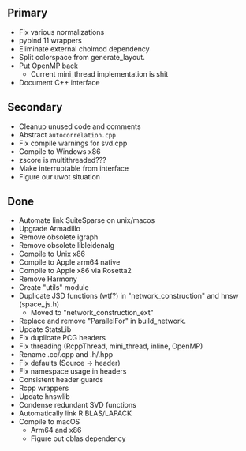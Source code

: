 ## Primary
* Fix various normalizations
* pybind 11 wrappers
* Eliminate external cholmod dependency
* Split colorspace from generate_layout.
* Put OpenMP back
  * Current mini_thread implementation is shit
* Document C++ interface

## Secondary
* Cleanup unused code and comments
* Abstract `autocorrelation.cpp`
* Fix compile warnings for svd.cpp
* Compile to Windows x86
* zscore is multithreaded???
* Make interruptable from interface
* Figure our uwot situation

## Done
* Automate link SuiteSparse on unix/macos
* Upgrade Armadillo
* Remove obsolete igraph
* Remove obsolete libleidenalg
* Compile to Unix x86
* Compile to Apple arm64 native
* Compile to Apple x86 via Rosetta2
* Remove Harmony
* Create "utils" module
* Duplicate JSD functions (wtf?) in "network_construction" and hnsw (space_js.h)
    * Moved to "network_construction_ext"
* Replace and remove "ParallelFor" in build_network.
* Update StatsLib
* Fix duplicate PCG headers
* Fix threading (RcppThread, mini_thread, inline, OpenMP)
* Rename .cc/.cpp and .h/.hpp
* Fix defaults (Source -> header)
* Fix namespace usage in headers
* Consistent header guards
* Rcpp wrappers
* Update hnswlib
* Condense redundant SVD functions
* Automatically link R BLAS/LAPACK
* Compile to macOS
  * Arm64 and x86
  * Figure out cblas dependency